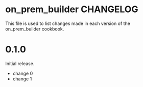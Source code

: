 # on_prem_builder CHANGELOG

This file is used to list changes made in each version of the on_prem_builder cookbook.

# 0.1.0

Initial release.

- change 0
- change 1

